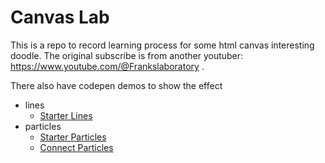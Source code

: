 # Canvas Lab
This is a repo to record learning process for some html canvas interesting doodle.
The original subscribe is from another youtuber: https://www.youtube.com/@Frankslaboratory .


There also have codepen demos to show the effect

- lines 
	- [Starter Lines](https://codepen.io/likunlin/pen/WNYYmBb)
- particles 
	- [Starter Particles](https://codepen.io/likunlin/pen/JjegrRR)
    - [Connect Particles](https://codepen.io/likunlin/pen/QWzjgNm)

